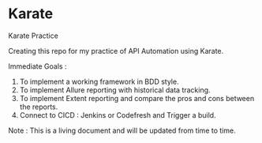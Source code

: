 # Karate
Karate Practice

Creating this repo for my practice of API Automation using Karate.

Immediate Goals : 

1) To implement a working framework in BDD style.
2) To implement Allure reporting with historical data tracking.
3) To implement Extent reporting and compare the pros and cons between the reports.
4) Connect to CICD : Jenkins or Codefresh and Trigger a build.

Note : This is a living document and will be updated from time to time.
